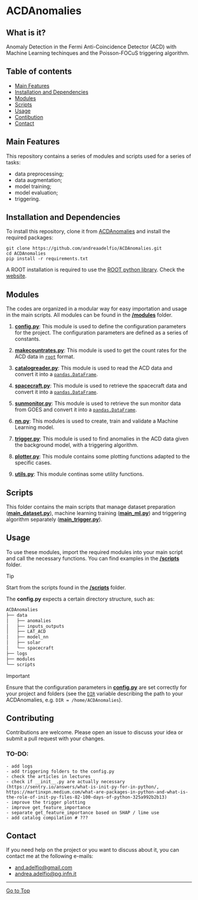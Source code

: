 # ACDAnomalies

## What is it?
Anomaly Detection in the Fermi Anti-Coincidence Detector (ACD) with Machine Learning techinques and the Poisson-FOCuS triggering algorithm.

## Table of contents
- [Main Features](#main-features)
- [Installation and Dependencies](#installation-and-dependencies)
- [Modules](#modules)
- [Scripts](#scripts)
- [Usage](#usage)
- [Contibution](#contributing)
- [Contact](#contact)

## Main Features

This repository contains a series of modules and scripts used for a series of tasks:
- data preprocessing;
- data augmentation;
- model training;
- model evaluation;
- triggering.

## Installation and Dependencies

To install this repository, clone it from [ACDAnomalies](https://github.com/andreaadelfio/ACDAnomalies) and install the required packages:
```
git clone https://github.com/andreaadelfio/ACDAnomalies.git
cd ACDAnomalies
pip install -r requirements.txt
```
A ROOT installation is required to use the [ROOT python library](https://root.cern/manual/python/). Check the [website](https://root.cern/install/).

## Modules

The codes are organized in a modular way for easy importation and usage in the main scripts.
All modules can be found in the [**/modules**](/modules) folder.

1. [**config.py**](/modules/config.py): This module is used to define the configuration parameters for the project. The configuration parameters are defined as a series of constants.

2. [**makecountrates.py**](/modules/makecountrates.py): This module is used to get the count rates for the ACD data in [`root`](https://root.cern.ch/root/html600/notes/release-notes.html#ttreereader) format.

3. [**catalogreader.py**](/modules/catalogreader.py): This module is used to read the ACD data and convert it into a [`pandas.DataFrame`](https://pandas.pydata.org/docs/reference/api/pandas.DataFrame.html).

4. [**spacecraft.py**](/modules/spacecraft.py): This module is used to retrieve the spacecraft data and convert it into a [`pandas.DataFrame`](https://pandas.pydata.org/docs/reference/api/pandas.DataFrame.html).

5. [**sunmonitor.py**](/modules/sunmonitor.py): This module is used to retrieve the sun monitor data from GOES and convert it into a [`pandas.DataFrame`](https://pandas.pydata.org/docs/reference/api/pandas.DataFrame.html).

6. [**nn.py**](/modules/nn.py): This modules is used to create, train and validate a Machine Learning model.

7. [**trigger.py**](/modules/trigger.py): This module is used to find anomalies in the ACD data given the background model, with a triggering algorithm.

8. [**plotter.py**](/modules/plotter.py): This module contains some plotting functions adapted to the specific cases.

9. [**utils.py**](/modules/utils.py): This module continas some utility functions.

## Scripts

This folder contains the main scripts that manage dataset preparation ([**main_dataset.py**](/scripts/main_dataset.py)), machine learning training ([**main_ml.py**](/scripts/main_ml.py)) and triggering algorithm separately ([**main_trigger.py**](/scripts/main_trigger.py)).

## Usage

To use these modules, import the required modules into your main script and call the necessary functions. You can find examples in the [**/scripts**](/scripts) folder. 

> [!TIP]
> Start from the scripts found in the [**/scripts**](/scripts) folder.

The **config.py** expects a certain directory structure, such as:
``` bash
ACDAnomalies
├── data
│   ├── anomalies
│   ├── inputs_outputs
│   ├── LAT_ACD
│   ├── model_nn
│   ├── solar
│   └── spacecraft
├── logs
├── modules
└── scripts
```

> [!IMPORTANT]
> Ensure that the configuration parameters in [**config.py**](/modules/config.py) are set correctly for your project and folders (see the [`DIR`](/modules/config.py#L9) variable describing the path to your ACDAnomalies, e.g. `DIR = /home/ACDAnomalies`).
> 

## Contributing

Contributions are welcome. Please open an issue to discuss your idea or submit a pull request with your changes.

### TO-DO:
```
- add logs
- add triggering folders to the config.py
- check the articles in lectures
- check if __init__.py are actually necessary (https://sentry.io/answers/what-is-init-py-for-in-python/, https://martinxpn.medium.com/what-are-packages-in-python-and-what-is-the-role-of-init-py-files-82-100-days-of-python-325a992b2b13)
- improve the trigger plotting
- improve get_feature_importance
- separate get_feature_importance based on SHAP / lime use
- add catalog compilation # ???
```

## Contact

If you need help on the project or you want to discuss about it, you can contact me at the following e-mails:
- <and.adelfio@gmail.com>
- <andrea.adelfio@pg.infn.it>

<hr>

[Go to Top](#table-of-contents)
